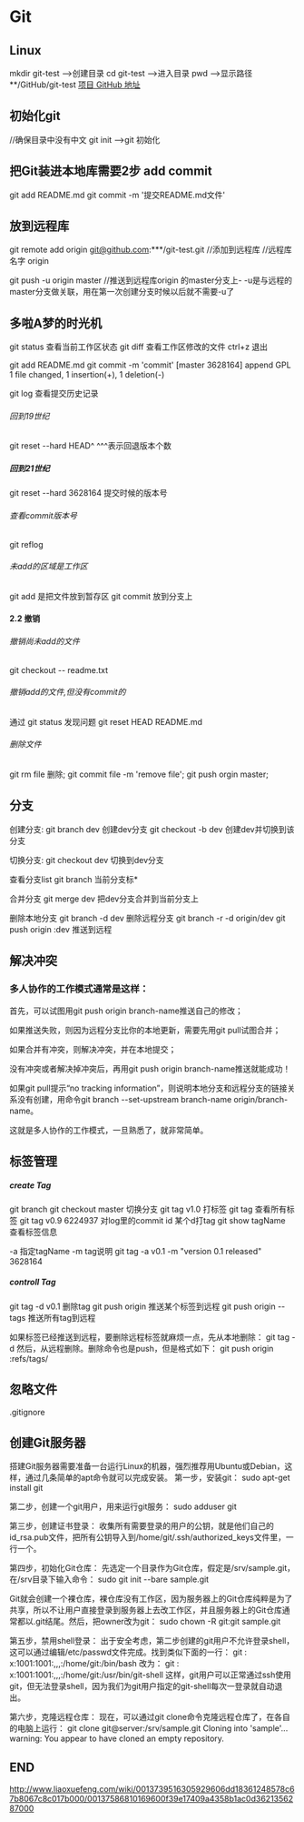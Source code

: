 # Git

## Linux
mkdir git-test -->创建目录
cd git-test    -->进入目录
pwd            -->显示路径
**/GitHub/git-test
[项目 GitHub 地址][1]


<!--more-->


## 初始化git
//确保目录中没有中文
git init -->git 初始化

## 把Git装进本地库需要2步 add commit
git add README.md
git commit -m '提交README.md文件'

## 放到远程库
git remote add origin git@github.com:***/git-test.git //添加到远程库
//远程库 名字 origin

git push -u origin master //推送到远程库origin 的master分支上- -u是与远程的master分支做关联，用在第一次创建分支时候以后就不需要-u了

## 多啦A梦的时光机
git status  查看当前工作区状态
git diff    查看工作区修改的文件 ctrl+z 退出

git add README.md
git commit -m 'commit'
[master 3628164] append GPL
 1 file changed, 1 insertion(+), 1 deletion(-)

git log 查看提交历史记录

######  回到19世纪
 git reset --hard HEAD^ ^^^表示回退版本个数
#####   回到21世纪
 git reset --hard 3628164 提交时候的版本号
###### 查看commit版本号
git reflog

###### 未add的区域是工作区
git add 是把文件放到暂存区
git commit 放到分支上

#### 2.2 撤销
###### 撤销尚未add的文件
git checkout -- readme.txt
###### 撤销add的文件,但没有commit的
通过 git status 发现问题
git reset HEAD README.md

###### 删除文件
git rm file 删除;
git commit file -m 'remove file';
git push orgin master;


## 分支
创建分支:
git branch dev 创建dev分支
git checkout -b dev 创建dev并切换到该分支

切换分支:
git checkout dev 切换到dev分支

查看分支list
git branch  当前分支标*

合并分支
git merge dev
把dev分支合并到当前分支上

删除本地分支
git branch -d dev
删除远程分支
git branch -r -d origin/dev
git push origin :dev  推送到远程

## 解决冲突

### 多人协作的工作模式通常是这样：

首先，可以试图用git push origin branch-name推送自己的修改；

如果推送失败，则因为远程分支比你的本地更新，需要先用git pull试图合并；

如果合并有冲突，则解决冲突，并在本地提交；

没有冲突或者解决掉冲突后，再用git push origin branch-name推送就能成功！

如果git pull提示“no tracking information”，则说明本地分支和远程分支的链接关系没有创建，用命令git branch --set-upstream   branch-name origin/branch-name。

这就是多人协作的工作模式，一旦熟悉了，就非常简单。

## 标签管理
##### create Tag

  git branch
  git checkout master 切换分支
  git tag v1.0 打标签
  git tag 查看所有标签
  git tag v0.9 6224937  对log里的commit id 某个d打tag
  git show tagName 查看标签信息

  -a 指定tagName -m tag说明
  git tag -a v0.1 -m "version 0.1 released" 3628164

##### controll Tag

  git tag -d v0.1 删除tag
  git push origin <tagname>  推送某个标签到远程
  git push origin --tags 推送所有tag到远程

  如果标签已经推送到远程，要删除远程标签就麻烦一点，先从本地删除：
  git tag -d <tagname>
  然后，从远程删除。删除命令也是push，但是格式如下：
  git push origin :refs/tags/<tagname>

## 忽略文件
 .gitignore

## 创建Git服务器
搭建Git服务器需要准备一台运行Linux的机器，强烈推荐用Ubuntu或Debian，这样，通过几条简单的apt命令就可以完成安装。
第一步，安装git：
sudo apt-get install git

第二步，创建一个git用户，用来运行git服务：
sudo adduser git

第三步，创建证书登录：
收集所有需要登录的用户的公钥，就是他们自己的id_rsa.pub文件，把所有公钥导入到/home/git/.ssh/authorized_keys文件里，一行一个。

第四步，初始化Git仓库：
先选定一个目录作为Git仓库，假定是/srv/sample.git，在/srv目录下输入命令：
sudo git init --bare sample.git

Git就会创建一个裸仓库，裸仓库没有工作区，因为服务器上的Git仓库纯粹是为了共享，所以不让用户直接登录到服务器上去改工作区，并且服务器上的Git仓库通常都以.git结尾。然后，把owner改为git：
sudo chown -R git:git sample.git

第五步，禁用shell登录：
出于安全考虑，第二步创建的git用户不允许登录shell，这可以通过编辑/etc/passwd文件完成。找到类似下面的一行：
git : x:1001:1001:,,,:/home/git:/bin/bash
改为：
git : x:1001:1001:,,,:/home/git:/usr/bin/git-shell
这样，git用户可以正常通过ssh使用git，但无法登录shell，因为我们为git用户指定的git-shell每次一登录就自动退出。

第六步，克隆远程仓库：
现在，可以通过git clone命令克隆远程仓库了，在各自的电脑上运行：
git clone git@server:/srv/sample.git
Cloning into 'sample'...
warning: You appear to have cloned an empty repository.


## END

http://www.liaoxuefeng.com/wiki/0013739516305929606dd18361248578c67b8067c8c017b000/00137586810169600f39e17409a4358b1ac0d3621356287000


  [1]: https://github.com/liumangtul/git-test/blob/master/README.md